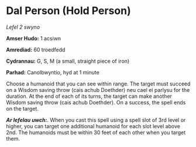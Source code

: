 # Dal Person (Hold Person)

*Lefel 2 swyno*

**Amser Hudo:** 1 acsiwn

**Amrediad:** 60 troedfedd

**Cydrannau:** G, S, M (a small, straight piece of iron)

**Parhad:** Canolbwyntio, hyd at 1 minute

Choose a humanoid that you can see within range. The target must succeed on a Wisdom saving throw (cais achub Doethder) neu cael ei parlysu for the duration. At the end of each of its turns, the target can make another Wisdom saving throw (cais achub Doethder). On a success, the spell ends on the target.

***Ar lefelau uwch:***. When you cast this spell using a spell slot of 3rd level or higher, you can target one additional humanoid for each slot level above 2nd. The humanoids must be within 30 feet of each other when you target them.